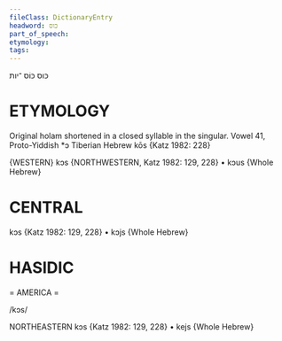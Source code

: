 ```yaml
---
fileClass: DictionaryEntry
headword: כּוס
part_of_speech: 
etymology: 
tags: 
---
```

כּוס
כּוֹס
־יות

ETYMOLOGY
===========
Original holam shortened in a closed syllable in the singular.
Vowel 41, Proto-Yiddish *ɔ
Tiberian Hebrew kōs
{Katz 1982: 228}

{WESTERN}
kɔs {NORTHWESTERN, Katz 1982: 129, 228}
	•	kɔus {Whole Hebrew}

CENTRAL
========

kɔs {Katz 1982: 129, 228}
	•	kɔjs {Whole Hebrew}

HASIDIC
=======
= AMERICA = 

/kɔs/

NORTHEASTERN
kɔs {Katz 1982: 129, 228}
	•	kejs {Whole Hebrew}
